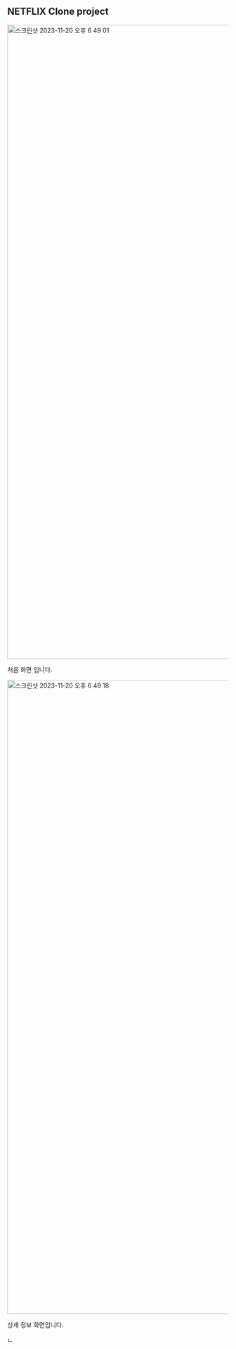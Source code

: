 ## NETFLIX Clone project

<img width="1440" alt="스크린샷 2023-11-20 오후 6 49 01" src="https://github.com/goodbyebada/zzaplix/assets/90432681/5ecac08a-6a5f-4b16-91e3-329021cc4ae8">
<p>처음 화면 입니다.</p>

<img width="1440" alt="스크린샷 2023-11-20 오후 6 49 18" src="https://github.com/goodbyebada/zzaplix/assets/90432681/56c9ee58-0700-4618-abd0-79757fb7ab71">
<p>상세 정보 화면입니다.</p>
ㄴ
